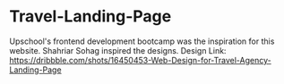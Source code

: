 # Travel-Landing-Page

Upschool's frontend development bootcamp was the inspiration for this website. Shahriar Sohag inspired the designs.
Design Link: https://dribbble.com/shots/16450453-Web-Design-for-Travel-Agency-Landing-Page
